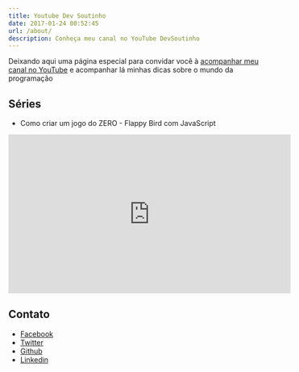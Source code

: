 ```yaml
---
title: Youtube Dev Soutinho
date: 2017-01-24 00:52:45
url: /about/
description: Conheça meu canal no YouTube DevSoutinho
---
```


Deixando aqui uma página especial para convidar você à [acompanhar meu canal no YouTube](https://www.youtube.com/channel/UCzR2u5RWXWjUh7CwLSvbitA) e acompanhar lá minhas dicas sobre o mundo da programação


## Séries

- Como criar um jogo do ZERO - Flappy Bird com JavaScript
<iframe width="560" height="315" src="https://www.youtube.com/embed/jOAU81jdi-c" frameborder="0" allow="accelerometer; autoplay; encrypted-media; gyroscope; picture-in-picture" allowfullscreen></iframe>

## Contato

* [Facebook](https://facebook.com/omariosouto)
* [Twitter](https://twitter.com/omariosouto)
* [Github](https://github.com/omariosouto)
* [Linkedin](https://www.linkedin.com/in/omariosouto)

